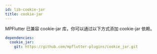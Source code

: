```yaml
---
id: lib-cookie-jar
title: cookie-jar
---
```


MPFlutter 已兼容 cookie-jar 库，你可以通过以下方式添加 cookie-jar 依赖。

```yaml
dependencies: 
  cookie_jar:
    git: https://github.com/mpflutter-plugins/cookie_jar.git
```

